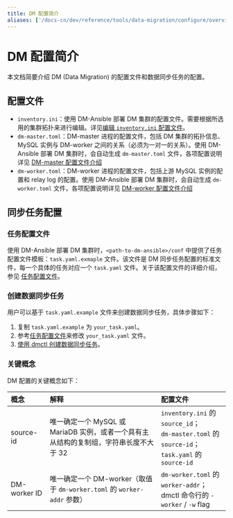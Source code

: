 ```yaml
---
title: DM 配置简介
aliases: ['/docs-cn/dev/reference/tools/data-migration/configure/overview/','/docs-cn/v3.1/reference/tools/data-migration/configure/overview/','/docs-cn/v3.0/reference/tools/data-migration/configure/overview/','/docs-cn/v2.1/reference/tools/data-migration/configure/overview/']
---
```


# DM 配置简介

本文档简要介绍 DM (Data Migration) 的配置文件和数据同步任务的配置。

## 配置文件

- `inventory.ini`：使用 DM-Ansible 部署 DM 集群的配置文件。需要根据所选用的集群拓扑来进行编辑。详见[编辑 `inventory.ini` 配置文件](deploy-a-dm-cluster-using-ansible.md#第-7-步编辑-inventoryini-配置文件)。
- `dm-master.toml`：DM-master 进程的配置文件，包括 DM 集群的拓扑信息、MySQL 实例与 DM-worker 之间的关系（必须为一对一的关系）。使用 DM-Ansible 部署 DM 集群时，会自动生成 `dm-master.toml` 文件，各项配置说明详见 [DM-master 配置文件介绍](dm-master-configuration-file.md)
- `dm-worker.toml`：DM-worker 进程的配置文件，包括上游 MySQL 实例的配置和 relay log 的配置。使用 DM-Ansible 部署 DM 集群时，会自动生成 `dm-worker.toml` 文件，各项配置说明详见 [DM-worker 配置文件介绍](dm-worker-configuration-file.md)

## 同步任务配置

### 任务配置文件

使用 DM-Ansible 部署 DM 集群时，`<path-to-dm-ansible>/conf` 中提供了任务配置文件模板：`task.yaml.exmaple` 文件。该文件是 DM 同步任务配置的标准文件，每一个具体的任务对应一个 `task.yaml` 文件。关于该配置文件的详细介绍，参见 [任务配置文件](task-configuration-file.md)。

### 创建数据同步任务

用户可以基于 `task.yaml.example` 文件来创建数据同步任务，具体步骤如下：

1. 复制 `task.yaml.example` 为 `your_task.yaml`。
2. 参考[任务配置文件](task-configuration-file.md)来修改 `your_task.yaml` 文件。
3. [使用 dmctl 创建数据同步任务](manage-replication-tasks.md#创建数据同步任务)。

### 关键概念

DM 配置的关键概念如下：

| 概念         | 解释          | 配置文件        |
| :------------ | :------------ | :------------------ |
| source-id  | 唯一确定一个 MySQL 或 MariaDB 实例，或者一个具有主从结构的复制组，字符串长度不大于 32 | `inventory.ini` 的 `source_id`；<br/> `dm-master.toml` 的 `source-id`；<br/> `task.yaml` 的 `source-id` |
| DM-worker ID | 唯一确定一个 DM-worker（取值于 `dm-worker.toml` 的 `worker-addr` 参数） | `dm-worker.toml` 的 `worker-addr`；<br/> dmctl 命令行的 `-worker` / `-w` flag |
